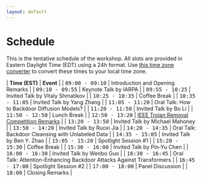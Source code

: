 ```yaml
---
layout: default
---
```


# Schedule

This is the tentative schedule of the workshop. All slots are provided
in Eastern Daylight Time (EDT) using
a 24h format. Use [this time zone converter](https://www.thetimezoneconverter.com) to convert
these times to your local time zone.

| **Time (EST)** | **Event** |
| <span style="font-family: monospace;">09:00 - 09:10</span> | Introduction and Opening Remarks |
| <span style="font-family: monospace;">09:10 - 09:55</span> | Keynote Talk by IARPA |
| <span style="font-family: monospace;">09:55 - 10:25</span> | Invited Talk by Vitaly Shmatikov |
| <span style="font-family: monospace;">10:25 - 10:35</span> | Coffee Break |
| <span style="font-family: monospace;">10:35 - 11:05</span> | Invited Talk by Yang Zhang |
| <span style="font-family: monospace;">11:05 - 11:20</span> | Oral Talk: How to Backdoor Diffusion Models? |
| <span style="font-family: monospace;">11:20 - 11:50</span> | Invited Talk by Bo Li |
| <span style="font-family: monospace;">11:50 - 12:50</span> | Lunch Break |
| <span style="font-family: monospace;">12:50 - 13:20</span> | [IEEE Trojan Removal Competition Remarks](http://www.trojan-removal.com/) |
| <span style="font-family: monospace;">13:20 - 13:50</span> | Invited Talk by Michael Mahoney |
| <span style="font-family: monospace;">13:50 - 14:20</span> | Invited Talk by Ruoxi Jia |
| <span style="font-family: monospace;">14:20 - 14:35</span> | Oral Talk: Backdoor Cleansing with Unlabeled Data |
| <span style="font-family: monospace;">14:35 - 15:05</span> | Invited Talk by Ben Y. Zhao |
| <span style="font-family: monospace;">15:05 - 15:20</span> | Spotlight Session #1 |
| <span style="font-family: monospace;">15:20 - 15:30</span> | Coffee Break |
| <span style="font-family: monospace;">15:30 - 16:00</span> | Invited Talk by Pin-Yu Chen |
| <span style="font-family: monospace;">16:00 - 16:30</span> | Invited Talk by Wenbo Guo |
| <span style="font-family: monospace;">16:30 - 16:45</span> | Oral Talk: Attention-Enhancing Backdoor Attacks Against Transformers |
| <span style="font-family: monospace;">16:45 - 17:00</span> | Spotlight Session #2 |
| <span style="font-family: monospace;">17:00 - 18:00</span> | Panel Discussion |
| <span style="font-family: monospace;">18:00</span> | Closing Remarks |


